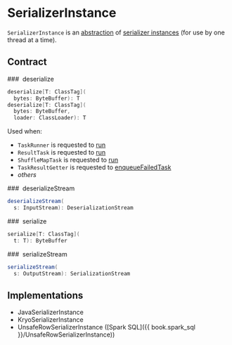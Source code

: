 # SerializerInstance

`SerializerInstance` is an [abstraction](#contract) of [serializer instances](#implementations) (for use by one thread at a time).

## Contract

### <span id="deserialize"> deserialize

```scala
deserialize[T: ClassTag](
  bytes: ByteBuffer): T
deserialize[T: ClassTag](
  bytes: ByteBuffer,
  loader: ClassLoader): T
```

Used when:

* `TaskRunner` is requested to [run](../executor/TaskRunner.md#run)
* `ResultTask` is requested to [run](../scheduler/ResultTask.md#runTask)
* `ShuffleMapTask` is requested to [run](../scheduler/ShuffleMapTask.md#runTask)
* `TaskResultGetter` is requested to [enqueueFailedTask](../scheduler/TaskResultGetter.md#enqueueFailedTask)
* _others_

### <span id="deserializeStream"> deserializeStream

```scala
deserializeStream(
  s: InputStream): DeserializationStream
```

### <span id="serialize"> serialize

```scala
serialize[T: ClassTag](
  t: T): ByteBuffer
```

### <span id="serializeStream"> serializeStream

```scala
serializeStream(
  s: OutputStream): SerializationStream
```

## Implementations

* JavaSerializerInstance
* KryoSerializerInstance
* UnsafeRowSerializerInstance ([Spark SQL]({{ book.spark_sql }}/UnsafeRowSerializerInstance))
